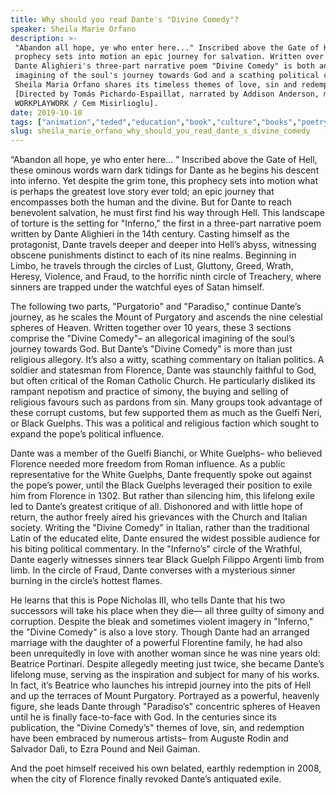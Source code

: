 ```yaml
---
title: Why should you read Dante's "Divine Comedy"?
speaker: Sheila Marie Orfano
description: >-
 "Abandon all hope, ye who enter here..." Inscribed above the Gate of Hell, this
 prophecy sets into motion an epic journey for salvation. Written over 10 years,
 Dante Alighieri's three-part narrative poem "Divine Comedy" is both an allegorical
 imagining of the soul's journey towards God and a scathing political commentary.
 Sheila Maria Orfano shares its timeless themes of love, sin and redemption.
 [Directed by Tomás Pichardo-Espaillat, narrated by Addison Anderson, music by
 WORKPLAYWORK / Cem Misirlioglu].
date: 2019-10-10
tags: ["animation","teded","education","book","culture","books","poetry","novel","death","religion","politics","love"]
slug: sheila_marie_orfano_why_should_you_read_dante_s_divine_comedy
---
```


“Abandon all hope, ye who enter here… ” Inscribed above the Gate of Hell, these ominous
words warn dark tidings for Dante as he begins his descent into inferno. Yet despite the
grim tone, this prophecy sets into motion what is perhaps the greatest love story ever
told; an epic journey that encompasses both the human and the divine. But for Dante to
reach benevolent salvation, he must first find his way through Hell. This landscape of
torture is the setting for "Inferno," the first in a three-part narrative poem written by
Dante Alighieri in the 14th century. Casting himself as the protagonist, Dante travels
deeper and deeper into Hell’s abyss, witnessing obscene punishments distinct to each of
its nine realms. Beginning in Limbo, he travels through the circles of Lust, Gluttony,
Greed, Wrath, Heresy, Violence, and Fraud, to the horrific ninth circle of Treachery,
where sinners are trapped under the watchful eyes of Satan himself.

The following two parts, "Purgatorio" and "Paradiso," continue Dante’s journey, as he
scales the Mount of Purgatory and ascends the nine celestial spheres of Heaven. Written
together over 10 years, these 3 sections comprise the "Divine Comedy"– an allegorical
imagining of the soul’s journey towards God. But Dante’s "Divine Comedy" is more than 
just religious allegory. It’s also a witty, scathing commentary on Italian politics. A
soldier and statesman from Florence, Dante was staunchly faithful to God, but often
critical of the Roman Catholic Church. He particularly disliked its rampant nepotism and
practice of simony, the buying and selling of religious favours such as pardons from sin.
Many groups took advantage of these corrupt customs, but few supported them as much as
the Guelfi Neri, or Black Guelphs. This was a political and religious faction which
sought to expand the pope’s political influence.

Dante was a member of the Guelfi Bianchi, or White Guelphs– who believed Florence needed
more freedom from Roman influence. As a public representative for the White Guelphs,
Dante frequently spoke out against the pope’s power, until the Black Guelphs leveraged
their position to exile him from Florence in 1302. But rather than silencing him, this
lifelong exile led to Dante’s greatest critique of all. Dishonored and with little hope of
return, the author freely aired his grievances with the Church and Italian society.
Writing the "Divine Comedy" in Italian, rather than the traditional Latin of the educated
elite, Dante ensured the widest possible audience for his biting political commentary. In
the "Inferno’s" circle of the Wrathful, Dante eagerly witnesses sinners tear Black Guelph
Filippo Argenti limb from limb. In the circle of Fraud, Dante converses with a mysterious
sinner burning in the circle’s hottest flames.

He learns that this is Pope Nicholas III, who tells Dante that his two successors will
take his place when they die— all three guilty of simony and corruption. Despite the bleak
and sometimes violent imagery in "Inferno," the "Divine Comedy" is also a love story.
Though Dante had an arranged marriage with the daughter of a powerful Florentine family,
he had also been unrequitedly in love with another woman since he was nine years old:
Beatrice Portinari. Despite allegedly meeting just twice, she became Dante’s lifelong
muse, serving as the inspiration and subject for many of his works. In fact, it’s Beatrice
who launches his intrepid journey into the pits of Hell and up the terraces of Mount
Purgatory. Portrayed as a powerful, heavenly figure, she leads Dante through "Paradiso’s"
concentric spheres of Heaven until he is finally face-to-face with God. In the centuries
since its publication, the "Divine Comedy’s" themes of love, sin, and redemption have
been embraced by numerous artists– from Auguste Rodin and Salvador Dali, to Ezra Pound
and Neil Gaiman.

And the poet himself received his own belated, earthly redemption in 2008, when the city
of Florence finally revoked Dante’s antiquated exile.

<!--
ad_duration=0
event="TED-Ed"
external_start_time=0
intro_duration=0
is_subtitle_required="False"
is_talk_featured="False"
language="en"
language_swap="False"
native_language="en"
number_of_related_talks=6
number_of_speakers=1
number_of_subtitled_videos=0
number_of_tags=12
number_of_talk_download_languages=22
number_of_talk_more_resources=0
number_of_talk_recommendations=0
number_of_talks_take_actions=0
post_ad_duration=0
published_timestamp="2019-10-10 21:23:11"
recording_date="2019-10-10"
speaker_is_published=0
speaker_name="Sheila Marie Orfano"
talk_name="Why should you read Dante's \"Divine Comedy\"?"
talks_tags=["animation","teded","education","book","culture","books","poetry","novel","death","religion","politics","love"]
url_photo_talk="https://s3.amazonaws.com/talkstar-photos/uploads/0f429a73-e2ff-4229-ac46-f7e37a872fee/divinecomedytextless.jpg"
url_webpage="https://www.ted.com/talks/sheila_marie_orfano_why_should_you_read_dante_s_divine_comedy"
video_type_name="TED-Ed Original"
-->